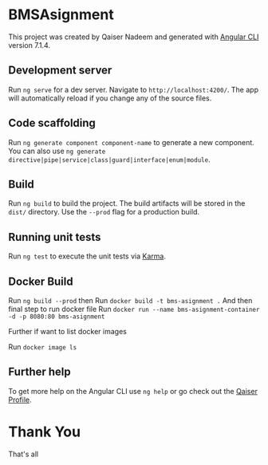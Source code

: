 # BMSAsignment

This project was created by Qaiser Nadeem and generated with [Angular CLI](https://github.com/angular/angular-cli) version 7.1.4.

## Development server

Run `ng serve` for a dev server. Navigate to `http://localhost:4200/`. The app will automatically reload if you change any of the source files.

## Code scaffolding

Run `ng generate component component-name` to generate a new component. You can also use `ng generate directive|pipe|service|class|guard|interface|enum|module`.

## Build

Run `ng build` to build the project. The build artifacts will be stored in the `dist/` directory. Use the `--prod` flag for a production build.


## Running unit tests

Run `ng test` to execute the unit tests via [Karma](https://karma-runner.github.io).

## Docker Build

Run `ng build --prod` then 
Run `docker build -t bms-asignment .` And then final step to run docker file
Run `docker run --name bms-asignment-container -d -p 8080:80 bms-asignment`

Further if want to list docker images

Run `docker image ls`

## Further help

To get more help on the Angular CLI use `ng help` or go check out the [Qaiser Profile](https://github.com/qaiserfcc).

# Thank You

That's all
